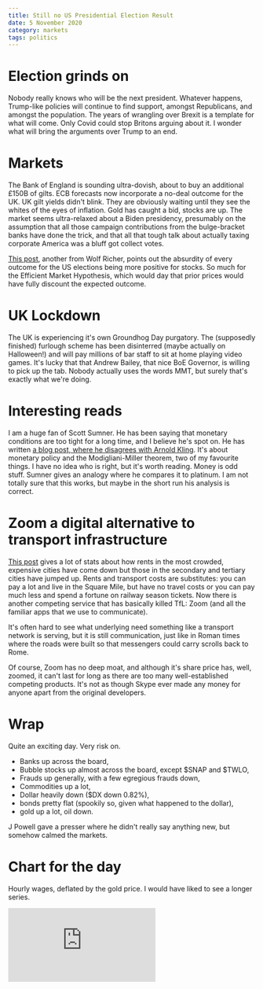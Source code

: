```yaml
---
title: Still no US Presidential Election Result
date: 5 November 2020
category: markets
tags: politics
---
```


# Election grinds on

Nobody really knows who will be the next president. 
Whatever happens, Trump-like policies will continue to find support, amongst Republicans, and amongst the population.
The years of wrangling over Brexit is a template for what will come.
Only Covid could stop Britons arguing about it. I wonder what will bring the arguments over Trump to an end.

# Markets

The Bank of England is sounding ultra-dovish, about to buy an additional &pound;150B of gilts.
ECB forecasts now incorporate a no-deal outcome for the UK. UK gilt yields didn't blink. 
They are obviously waiting until they see the whites of the eyes of inflation.
Gold has caught a bid, stocks are up. The market seems ultra-relaxed about a Biden presidency, 
presumably on the assumption that all those campaign contributions from the bulge-bracket banks have done the trick, and that all that tough talk about actually taxing corporate America was a bluff got collect votes.

[This post](https://wolfstreet.com/2020/11/04/battle-of-the-narratives-for-stocks-any-election-outcome-is-now-an-ideal-outcome-even-a-disputed-election-long-legal-mess-split-government-without-stimulus-whatever/), another from Wolf Richer, points out the absurdity of every outcome for the US elections being more positive for stocks. So much for the Efficient Market Hypothesis, which would day that prior prices would have fully discount the expected outcome.

# UK Lockdown

The UK is experiencing it's own Groundhog Day purgatory. The (supposedly finished) furlough scheme has been disinterred (maybe actually on Halloween!) and will pay millions of bar staff to sit at home playing video games.
It's lucky that that Andrew Bailey, that nice BoE Governor, is willing to pick up the tab. 
Nobody actually uses the words MMT, but surely that's exactly what we're doing.

# Interesting reads

I am a huge fan of Scott Sumner. He has been saying that monetary conditions are too tight for a long time, and I believe he's spot on.
He has written [a blog post, where he disagrees with Arnold Kling](https://www.econlib.org/arnold-kling-on-modigliani-miller-and-money/).
It's about monetary policy and the Modigliani-Miller theorem, two of my favourite things.
I have no idea who is right, but it's worth reading. 
Money is odd stuff. Sumner gives an analogy where he compares it to platinum. 
I am not totally sure that this works, but maybe in the short run his analysis is correct.


# Zoom a digital alternative to transport infrastructure

[This post](https://wolfstreet.com/2020/11/03/us-apartment-rental-market-splits-in-two-100-cities-where-rents-jumped-or-dropped-the-most-where-rents-are-highest-or-lowest/) gives a lot of stats about how rents in the most crowded, expensive cities have come down but those in the secondary and tertiary cities have jumped up. Rents and transport costs are substitutes: you can pay a lot and live in the Square Mile, but have no travel costs or you can pay much less and spend a fortune on railway season tickets. Now there is another competing service that has basically killed TfL: Zoom (and all the familiar apps that we use to communicate). 

It's often hard to see what underlying need something like a transport network is serving, but it is still communication, just like in Roman times where the roads were built so that messengers could carry scrolls back to Rome. 

Of course, Zoom has no deep moat, and although it's share price has, well, zoomed, it can't last for long as there are too many well-established competing products. It's not as though Skype ever made any money for anyone apart from the original developers.

# Wrap

Quite an exciting day. Very risk on.

* Banks up across the board,
* Bubble stocks up almost across the board, except $SNAP and $TWLO,
* Frauds up generally, with a few egregious frauds down,
* Commodities up a lot,
* Dollar heavily down ($DX down 0.82%),
* bonds pretty flat (spookily so, given what happened to the dollar),
* gold up a lot, oil down.

J Powell gave a presser where he didn't really say anything new, but somehow calmed the markets. 


# Chart for the day

Hourly wages, deflated by the gold price.  I would  have liked to see a longer series.

<div class="embed-container"><iframe src="https://fred.stlouisfed.org/graph/graph-landing.php?g=xrp5&width=670&height=475" scrolling="no" frameborder="0" style="overflow:hidden;" allowTransparency="true" loading="lazy"></iframe></div><script src="https://fred.stlouisfed.org/graph/js/embed.js" type="text/javascript"></script>

